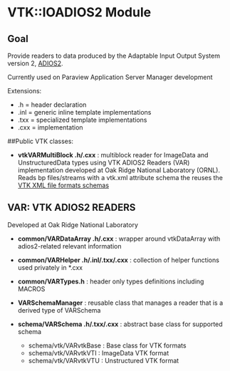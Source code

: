 # VTK::IOADIOS2 Module

## Goal

Provide readers to data produced by the Adaptable Input Output System version 2, [ADIOS2](https://adios2.readthedocs.io/en/latest/).

Currently used on Paraview Application Server Manager development

Extensions:

* .h = header declaration
* .inl = generic inline template implementations
* .txx = specialized template implementations
* .cxx = implementation

##Public VTK classes:

- **vtkVARMultiBlock .h/.cxx** : multiblock reader for ImageData and UnstructuredData types using VTK ADIOS2 Readers (VAR) implementation developed at Oak Ridge National Laboratory (ORNL). Reads bp files/streams with a vtk.xml attribute schema the reuses the [VTK XML file formats schemas](https://vtk.org/wp-content/uploads/2015/04/file-formats.pdf)


## **VAR: VTK ADIOS2 READERS**

Developed at Oak Ridge National Laboratory

- **common/VARDataArray .h/.cxx** : wrapper around vtkDataArray with adios2-related relevant information


- **common/VARHelper .h/.inl/.txx/.cxx** : collection of helper functions used privately in *.cxx


- **common/VARTypes.h** : header only types definitions including MACROS


- **VARSchemaManager** : reusable class that manages a reader that is a derived type of VARSchema


- **schema/VARSchema .h/.txx/.cxx** : abstract base class for supported schema
    - schema/vtk/VARvtkBase : Base class for VTK formats
    - schema/vtk/VARvtkVTI : ImageData VTK format
    - schema/vtk/VARvtkVTU : Unstructured VTK format
